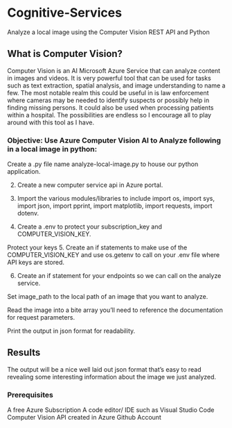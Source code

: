 # Cognitive-Services
Analyze a local image using the Computer Vision REST API and Python

## What is Computer Vision?
Computer Vision is an AI Microsoft Azure Service that can analyze content in images and videos. It is very powerful tool that can be used for tasks such as text extraction, spatial analysis, and image understanding to name a few. The most notable realm this could be useful in is law enforcement where cameras may be needed to identify suspects or possibly help in finding missing persons. It could also be used when processing patients within a hospital. The possibilities are endless so I encourage all to play around with this tool as I have.

### Objective: Use Azure Computer Vision AI to Analyze following in a local image in python:

Create a .py file name analyze-local-image.py to house our python application.

2. Create a new computer service api in Azure portal.


3. Import the various modules/libraries to include import os, import sys, import json, import pprint, import matplotlib, import requests, import dotenv.


4. Create a .env to protect your subscription_key and COMPUTER_VISION_KEY.


Protect your keys
5. Create an if statements to make use of the COMPUTER_VISION_KEY and use os.getenv to call on your .env file where API keys are stored.


6. Create an if statement for your endpoints so we can call on the analyze service.


Set image_path to the local path of an image that you want to analyze.

Read the image into a bite array you’ll need to reference the documentation for request parameters.

Print the output in json format for readability.

## Results
The output will be a nice well laid out json format that’s easy to read revealing some interesting information about the image we just analyzed.


### Prerequisites

A free Azure Subscription
A code editor/ IDE such as Visual Studio Code
Computer Vision API created in Azure
Github Account
